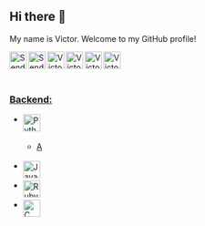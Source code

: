 ## Hi there 👋

My name is Victor. Welcome to my GitHub profile!

<a href="mailto:victor.gimenez@ufabc.edu.br"><img align="left" alt="Send a email 1" width="30px" src="https://toppng.com/uploads/preview/email-send-icon-11549825116mekvlqcvjt.png" />
<a href="mailto:victor.gimenez@gmx.es"><img align="left" alt="Send a email 1" width="30px" src="https://toppng.com/uploads/preview/email-send-icon-11549825116mekvlqcvjt.png" />
<a href="https://www.linkedin.com/in/victor-borghi-gimenez-04466666/"><img align="left" alt="Victor's LinkedIn" width="30px" src="https://upload.wikimedia.org/wikipedia/commons/8/81/LinkedIn_icon.svg" />
<a href="https://www.researchgate.net/profile/Victor-Gimenez-3/"><img align="left" alt="Victor's ResearchGate" width="30px" src="https://upload.wikimedia.org/wikipedia/commons/5/5e/ResearchGate_icon_SVG.svg" />
<a href="http://lattes.cnpq.br/4344720857265863"><img align="left" alt="Victor's Lattes" width="30px" src="https://ufmg.br/thumbor/jKht0gK_EKiWGANsvxCB7ORa9_4=/27x0:396x247/712x474/https://ufmg.br/storage/d/4/9/9/d499bf9074133db295373575066f97e4_15622676670826_972558144.png" />
<a href="https://discord.gg/@VGimenez"><img align="left" alt="Victor's Discord" width="30px" src="https://upload.wikimedia.org/wikipedia/commons/c/c5/Discord_logo_round.svg" />

<br><br><br>

### Backend:
<ul>
  <li><a href="https://www.python.org/"><img align="left" title="Python" width="30px" src="https://upload.wikimedia.org/wikipedia/commons/c/c3/Python-logo-notext.svg" /></li>
    <br>
    <ul>
      <li>A</li>
    </ul>
  <br>
  <li><a href="https://www.java.com/"><img align="left" title="Java" width="30px" src="https://www.svgrepo.com/show/303388/java-4-logo.svg" /></li>
  <br>
  <li><a href="https://www.ruby-lang.org/"><img align="left" title="Ruby" width="30px" src="https://upload.wikimedia.org/wikipedia/commons/7/73/Ruby_logo.svg" /></li>
  <br>
  <li><img align="left" title="C" width="30px" src="https://upload.wikimedia.org/wikipedia/commons/1/18/C_Programming_Language.svg" /></li>
</ul>






<!--
**VictorGimenez/VictorGimenez** is a ✨ _special_ ✨ repository because its `README.md` (this file) appears on your GitHub profile.

Here are some ideas to get you started:

- 🔭 I’m currently working on ...
- 🌱 I’m currently learning ...
- 👯 I’m looking to collaborate on ...
- 🤔 I’m looking for help with ...
- 💬 Ask me about ...
- 📫 How to reach me: ...
- 😄 Pronouns: ...
- ⚡ Fun fact: ...
-->
